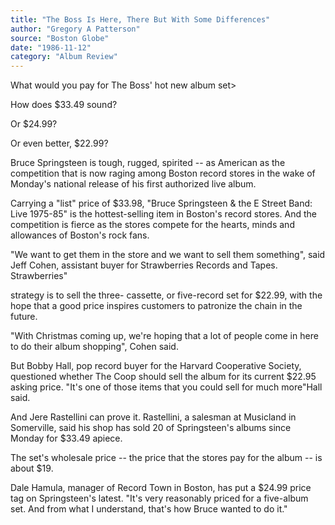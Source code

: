 ```yaml
---
title: "The Boss Is Here, There But With Some Differences"
author: "Gregory A Patterson"
source: "Boston Globe"
date: "1986-11-12"
category: "Album Review"
---
```


What would you pay for The Boss' hot new album set>

How does $33.49 sound?

Or $24.99?

Or even better, $22.99?

Bruce Springsteen is tough, rugged, spirited -- as American as the competition that is now raging among Boston record stores in the wake of Monday's national release of his first authorized live album.

Carrying a "list" price of $33.98, "Bruce Springsteen & the E Street Band: Live 1975-85" is the hottest-selling item in Boston's record stores. And the competition is fierce as the stores compete for the hearts, minds and allowances of Boston's rock fans.

"We want to get them in the store and we want to sell them something", said Jeff Cohen, assistant buyer for Strawberries Records and Tapes. Strawberries"

strategy is to sell the three- cassette, or five-record set for $22.99, with the hope that a good price inspires customers to patronize the chain in the future.

"With Christmas coming up, we're hoping that a lot of people come in here to do their album shopping", Cohen said.

But Bobby Hall, pop record buyer for the Harvard Cooperative Society, questioned whether The Coop should sell the album for its current $22.95 asking price. "It's one of those items that you could sell for much more"Hall said.

And Jere Rastellini can prove it. Rastellini, a salesman at Musicland in Somerville, said his shop has sold 20 of Springsteen's albums since Monday for $33.49 apiece.

The set's wholesale price -- the price that the stores pay for the album -- is about $19.

Dale Hamula, manager of Record Town in Boston, has put a $24.99 price tag on Springsteen's latest. "It's very reasonably priced for a five-album set. And from what I understand, that's how Bruce wanted to do it."
